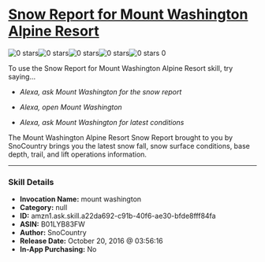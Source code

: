 # [Snow Report for Mount Washington Alpine Resort](http://alexa.amazon.com/#skills/amzn1.ask.skill.a22da692-c91b-40f6-ae30-bfde8fff84fa)
![0 stars](../../images/ic_star_border_black_18dp_1x.png)![0 stars](../../images/ic_star_border_black_18dp_1x.png)![0 stars](../../images/ic_star_border_black_18dp_1x.png)![0 stars](../../images/ic_star_border_black_18dp_1x.png)![0 stars](../../images/ic_star_border_black_18dp_1x.png) 0

To use the Snow Report for Mount Washington Alpine Resort skill, try saying...

* *Alexa, ask Mount Washington for the snow report*

* *Alexa, open Mount Washington*

* *Alexa, ask Mount Washington for latest conditions*

The Mount Washington Alpine Resort Snow Report brought to you by SnoCountry brings you the latest snow fall, snow surface conditions,  base depth, trail, and lift operations information.

***

### Skill Details

* **Invocation Name:** mount washington
* **Category:** null
* **ID:** amzn1.ask.skill.a22da692-c91b-40f6-ae30-bfde8fff84fa
* **ASIN:** B01LYB83FW
* **Author:** SnoCountry
* **Release Date:** October 20, 2016 @ 03:56:16
* **In-App Purchasing:** No
